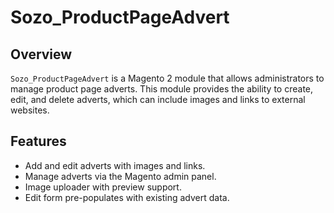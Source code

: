 # Sozo_ProductPageAdvert

## Overview
`Sozo_ProductPageAdvert` is a Magento 2 module that allows administrators to manage product page adverts. This module provides the ability to create, edit, and delete adverts, which can include images and links to external websites.

## Features
- Add and edit adverts with images and links.
- Manage adverts via the Magento admin panel.
- Image uploader with preview support.
- Edit form pre-populates with existing advert data.
